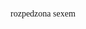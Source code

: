 <style>
  @font_face {
    font-family: "Cipojebna";
    src: url('https://kwastoksyczny1.ct8.pl/Gotham-Bold.otf');
  }
  * {
    font-family: "Cipojebna";
  }
</style>
rozpedzona sexem
